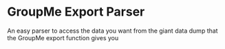 # GroupMe Export Parser
 An easy parser to access the data you want from the giant data dump that the GroupMe export function gives you
